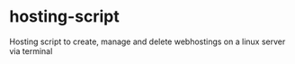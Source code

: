 hosting-script
==============

Hosting script to create, manage and delete webhostings on a linux server via terminal
